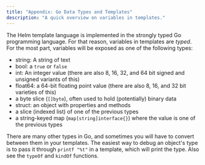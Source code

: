 ```yaml
---
title: "Appendix: Go Data Types and Templates"
description: "A quick overview on variables in templates."
---
```


The Helm template language is implemented in the strongly typed Go programming
language. For that reason, variables in templates are _typed_. For the most
part, variables will be exposed as one of the following types:

- string: A string of text
- bool: a `true` or `false`
- int: An integer value (there are also 8, 16, 32, and 64 bit signed and
  unsigned variants of this)
- float64: a 64-bit floating point value (there are also 8, 16, and 32 bit
  varieties of this)
- a byte slice (`[]byte`), often used to hold (potentially) binary data
- struct: an object with properties and methods
- a slice (indexed list) of one of the previous types
- a string-keyed map (`map[string]interface{}`) where the value is one of the
  previous types

There are many other types in Go, and sometimes you will have to convert between
them in your templates. The easiest way to debug an object's type is to pass it
through `printf "%t"` in a template, which will print the type. Also see the
`typeOf` and `kindOf` functions.
